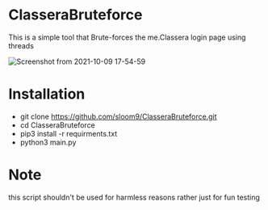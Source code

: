 # ClasseraBruteforce
This is a simple tool that Brute-forces the me.Classera login page using threads

![Screenshot from 2021-10-09 17-54-59](https://user-images.githubusercontent.com/61421903/136663233-ce41a287-aaef-4d54-b351-ec71cae49911.png)


# Installation
* git clone https://github.com/sloom9/ClasseraBruteforce.git
* cd ClasseraBruteforce
* pip3 install -r requirments.txt
* python3 main.py

# Note
this script shouldn't be used for harmless reasons rather just for fun testing
